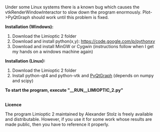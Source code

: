 Under some Linux systems there is a known bug which causes the vtkRenderWindowInteractor to slow down the program enormously. Plot->PyQtGraph should work until this problem is fixed.


<b>Installation (Windows):</b>

1. Download the Limioptic 2 folder
2. Download and install python(x,y): <a href="https://code.google.com/p/pythonxy/">https://code.google.com/p/pythonxy</a>
3. Download and install MinGW or Cygwin (instructions follow when I get my hands on a windows machine again)


<b>Installation (Linux):</b>

1. Download the Limioptic 2 folder
2. Install python-qt4 and python-vtk and <a href="http://www.pyqtgraph.org/">PyQtGraph</a> (depends on numpy and scipy)

<b> To start the program, execute "__RUN__LIMIOPTIC_2.py"</b>

<br>
<b>Licence</b>

The program Limioptic 2 maintained by Alexander Stolz is freely available and distributable. However, if you use it for some work whose results are made public, then you have to reference it properly.
